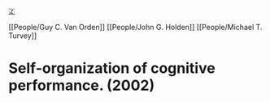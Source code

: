 [🇿](zotero://select/library/items/ZP5NC7DF)

[[People/Guy C. Van Orden]] [[People/John G. Holden]] [[People/Michael T. Turvey]] 
# Self-organization of cognitive performance. (2002)

